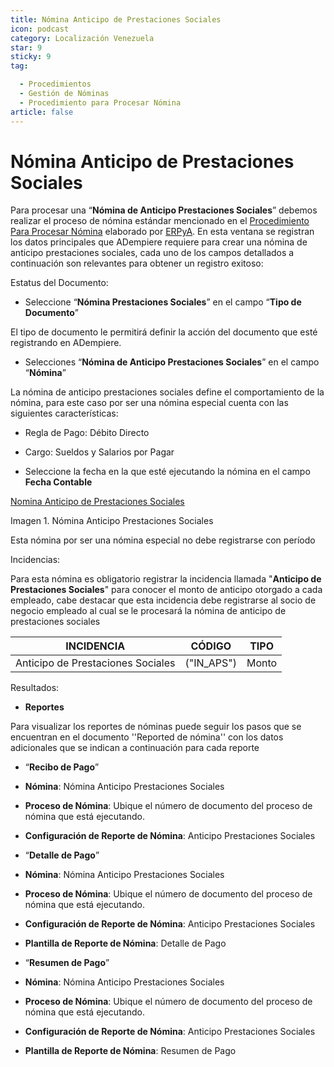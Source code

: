 ```yaml
---
title: Nómina Anticipo de Prestaciones Sociales
icon: podcast
category: Localización Venezuela
star: 9
sticky: 9
tag:

  - Procedimientos
  - Gestión de Nóminas
  - Procedimiento para Procesar Nómina
article: false
---
```


**Nómina Anticipo de Prestaciones Sociales**
============================================

Para procesar una “**Nómina de Anticipo Prestaciones Sociales**” debemos realizar el proceso de nómina estándar mencionado en el [Procedimiento Para Procesar Nómina](README.md) elaborado por [ERPyA](http://erpya.com). En esta ventana se registran los datos principales que ADempiere requiere para crear una nómina de anticipo prestaciones sociales, cada uno de los campos detallados a continuación son relevantes para obtener un registro exitoso:

Estatus del Documento:

- Seleccione “**Nómina Prestaciones Sociales**” en el campo “**Tipo de Documento**”

El tipo de documento le permitirá definir la acción del documento que esté registrando en ADempiere.

- Selecciones “**Nómina de Anticipo Prestaciones Sociales**” en el campo “**Nómina**”

La nómina de anticipo prestaciones sociales define el comportamiento de la nómina, para este caso por ser una nómina especial cuenta con las siguientes características:

- Regla de Pago: Débito Directo
- Cargo: Sueldos y Salarios por Pagar

- Seleccione la fecha en la que esté ejecutando la nómina en el campo **Fecha Contable**

[Nomina Anticipo de Prestaciones Sociales](/assets/img/docs/lve/procedures/payroll/procedures-to-process-payroll/resources/prestacionessociales.png)

Imagen 1. Nómina Anticipo Prestaciones Sociales

Esta nómina  por ser una nómina especial no debe registrarse con período

Incidencias:

Para esta nómina es obligatorio registrar la incidencia llamada "**Anticipo de Prestaciones Sociales**" para conocer el monto de anticipo otorgado a cada empleado, cabe destacar que esta incidencia debe registrarse al socio de negocio empleado al cual se le procesará la nómina de anticipo de prestaciones sociales

|           **INCIDENCIA**                              |     **CÓDIGO**       |    **TIPO**    |
|-------------------------------------------------------|----------------------|----------------|
| Anticipo de Prestaciones Sociales                     |     ("IN_APS")       |     Monto      |

Resultados:

- **Reportes**

Para visualizar los reportes de nóminas  puede seguir los pasos que se encuentran en el documento ''Reported de nómina'' con los datos adicionales que se indican a continuación para cada reporte

- “**Recibo de Pago**”

- **Nómina**: Nómina Anticipo Prestaciones Sociales

- **Proceso de Nómina**: Ubique el número de documento del proceso de nómina que está ejecutando.

- **Configuración de Reporte de Nómina**: Anticipo Prestaciones Sociales

- “**Detalle de Pago**”

- **Nómina**: Nómina Anticipo Prestaciones Sociales

- **Proceso de Nómina**: Ubique el número de documento del proceso de nómina que está ejecutando.

- **Configuración de Reporte de Nómina**: Anticipo Prestaciones Sociales

- **Plantilla de Reporte de Nómina**: Detalle de Pago
  
- “**Resumen de Pago**”

- **Nómina**: Nómina Anticipo Prestaciones Sociales

- **Proceso de Nómina**: Ubique el número de documento del proceso de nómina que está ejecutando.

- **Configuración de Reporte de Nómina**: Anticipo Prestaciones Sociales

- **Plantilla de Reporte de Nómina**: Resumen de Pago

